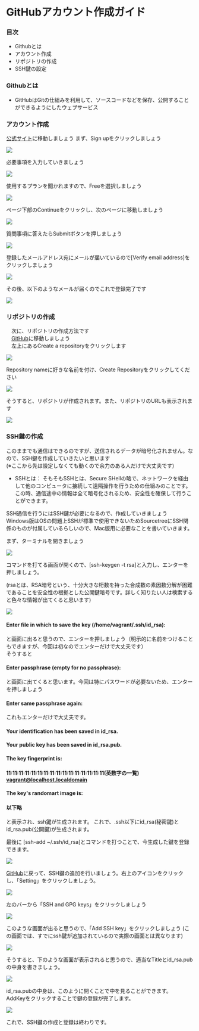 # GitHubアカウント作成ガイド

### 目次
 - Githubとは
 - アカウント作成
 - リポジトリの作成
 - SSH鍵の設定

### Githubとは
 - GitHubはGitの仕組みを利用して、ソースコードなどを保存、公開することができるようにしたウェブサービス

### アカウント作成
 [公式サイト](https://github.com)に移動しましょう
 まず、Sign upをクリックしましょう

 ![](https://minoeru.github.io/markdown/images/github/g_1.png)

 必要事項を入力していきましょう

 ![](https://minoeru.github.io/markdown/images/github/g_2.png)

 使用するプランを聞かれますので、Freeを選択しましょう

 ![](https://minoeru.github.io/markdown/images/github/g_3.png)

 ページ下部のContinueをクリックし、次のページに移動しましょう

 ![](https://minoeru.github.io/markdown/images/github/g_4.png)

 質問事項に答えたらSubmitボタンを押しましょう

 ![](https://minoeru.github.io/markdown/images/github/g_5.png)

 登録したメールアドレス宛にメールが届いているので[Verify email address]をクリックしましょう

 ![](https://minoeru.github.io/markdown/images/github/g_6.png)

 その後、以下のようなメールが届くのでこれで登録完了です

 ![](https://minoeru.github.io/markdown/images/github/g_7.png)

### リポジトリの作成
　次に、リポジトリの作成方法です<br>
　[GitHub](https://github.com)に移動しましょう<br>
　左上にあるCreate a repositoryをクリックします

 ![](https://minoeru.github.io/markdown/images/github/g_8.png)

 Repository nameに好きな名前を付け、Create Repositoryをクリックしてください

 ![](https://minoeru.github.io/markdown/images/github/g_9.png)

 そうすると、リポジトリが作成されます。また、リポジトリのURLも表示されます

 ![](https://minoeru.github.io/markdown/images/github/g_10.png)

### SSH鍵の作成
 このままでも通信はできるのですが、送信されるデータが暗号化されません。なので、SSH鍵を作成していきたいと思います<br>
 (※ここから先は設定しなくても動くので余力のある人だけで大丈夫です)

 - SSHとは：
 そもそもSSHとは、Secure SHellの略で、ネットワークを経由して他のコンピュータに接続して遠隔操作を行うための仕組みのことです。この時、通信途中の情報は全て暗号化されるため、安全性を確保して行うことができます。

 SSH通信を行うにはSSH鍵が必要になるので、作成していきましょう<br>
 Windows版はOSの問題上SSHが標準で使用できないためSourcetreeにSSH関係のものが付属しているらしいので、Mac版用に必要なことを書いていきます。<br>

 まず、ターミナルを開きましょう

 ![](https://minoeru.github.io/markdown/images/github/g_11.png)

 コマンドを打てる画面が開くので、[ssh-keygen -t rsa]と入力し、エンターを押しましょう。

 (rsaとは、RSA暗号という、十分大きな桁数を持った合成数の素因数分解が困難であることを安全性の根拠とした公開鍵暗号です。詳しく知りたい人は検索すると色々な情報が出てくると思います)

 ![](https://minoeru.github.io/markdown/images/github/g_12.png)

#### Enter file in which to save the key (/home/vagrant/.ssh/id_rsa):
 と画面に出ると思うので、エンターを押しましょう（明示的に名前をつけることもできますが、今回は初なのでエンターだけで大丈夫です）<br>
 そうすると
#### Enter passphrase (empty for no passphrase):
 と画面に出てくると思います。今回は特にパスワードが必要ないため、エンターを押しましょう
#### Enter same passphrase again:
 これもエンターだけで大丈夫です。
#### Your identification has been saved in id_rsa.
#### Your public key has been saved in id_rsa.pub.
#### The key fingerprint is:
#### 11:11:11:11:11:11:11:11:11:11:11:11:11:11:11:11(英数字の一覧) vagrant@localhost.localdomain
#### The key's randomart image is:
#### 以下略
 と表示され、ssh鍵が生成されます。
 これで、.ssh以下にid_rsa(秘密鍵)とid_rsa.pub(公開鍵)が生成されます。

 最後に
 [ssh-add ~/.ssh/id_rsa]とコマンドを打つことで、今生成した鍵を登録できます。

 ![](https://minoeru.github.io/markdown/images/github/g_13.png)

 [GitHub](https://github.com)に戻って、SSH鍵の追加を行いましょう。右上のアイコンをクリックし、「Setting」をクリックしましょう。

 ![](https://minoeru.github.io/markdown/images/github/g_14.png)

 左のバーから「SSH and GPG keys」をクリックしましょう

 ![](https://minoeru.github.io/markdown/images/github/g_15.png)

 このような画面が出ると思うので、「Add SSH key」をクリックしましょう
 (この画面では、すでにssh鍵が追加されているので実際の画面とは異なります)

 ![](https://minoeru.github.io/markdown/images/github/g_16.png)

 そうすると、下のような画面が表示されると思うので、適当なTitleとid_rsa.pubの中身を書きましょう。

 ![](https://minoeru.github.io/markdown/images/github/g_17.png)

 id_rsa.pubの中身は、このように開くことで中を見ることができます。<br>
 AddKeyをクリックすることで鍵の登録が完了します。

 ![](https://minoeru.github.io/markdown/images/github/g_18.png)

 これで、SSH鍵の作成と登録は終わりです。
